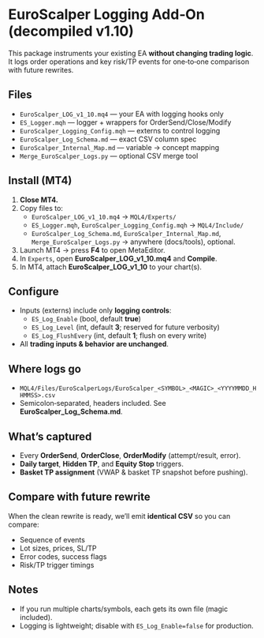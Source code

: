 # EuroScalper Logging Add‑On (decompiled v1.10)

This package instruments your existing EA **without changing trading logic**. It logs order operations and key risk/TP events for one‑to‑one comparison with future rewrites.

## Files
- `EuroScalper_LOG_v1_10.mq4` — your EA with logging hooks only
- `ES_Logger.mqh` — logger + wrappers for OrderSend/Close/Modify
- `EuroScalper_Logging_Config.mqh` — externs to control logging
- `EuroScalper_Log_Schema.md` — exact CSV column spec
- `EuroScalper_Internal_Map.md` — variable → concept mapping
- `Merge_EuroScalper_Logs.py` — optional CSV merge tool

## Install (MT4)
1. **Close MT4.**
2. Copy files to:
   - `EuroScalper_LOG_v1_10.mq4` → `MQL4/Experts/`
   - `ES_Logger.mqh`, `EuroScalper_Logging_Config.mqh` → `MQL4/Include/`
   - `EuroScalper_Log_Schema.md`, `EuroScalper_Internal_Map.md`, `Merge_EuroScalper_Logs.py` → anywhere (docs/tools), optional.
3. Launch MT4 → press **F4** to open MetaEditor.
4. In `Experts`, open **EuroScalper_LOG_v1_10.mq4** and **Compile**.
5. In MT4, attach **EuroScalper_LOG_v1_10** to your chart(s).

## Configure
- Inputs (externs) include only **logging controls**:
  - `ES_Log_Enable` (bool, default **true**)
  - `ES_Log_Level` (int, default **3**; reserved for future verbosity)
  - `ES_Log_FlushEvery` (int, default **1**; flush on every write)
- All **trading inputs & behavior are unchanged**.

## Where logs go
- `MQL4/Files/EuroScalperLogs/EuroScalper_<SYMBOL>_<MAGIC>_<YYYYMMDD_HHMMSS>.csv`
- Semicolon‑separated, headers included. See **EuroScalper_Log_Schema.md**.

## What’s captured
- Every **OrderSend**, **OrderClose**, **OrderModify** (attempt/result, error).
- **Daily target**, **Hidden TP**, and **Equity Stop** triggers.
- **Basket TP assignment** (VWAP & basket TP snapshot before pushing).

## Compare with future rewrite
When the clean rewrite is ready, we’ll emit **identical CSV** so you can compare:
- Sequence of events
- Lot sizes, prices, SL/TP
- Error codes, success flags
- Risk/TP trigger timings

## Notes
- If you run multiple charts/symbols, each gets its own file (magic included).
- Logging is lightweight; disable with `ES_Log_Enable=false` for production.

